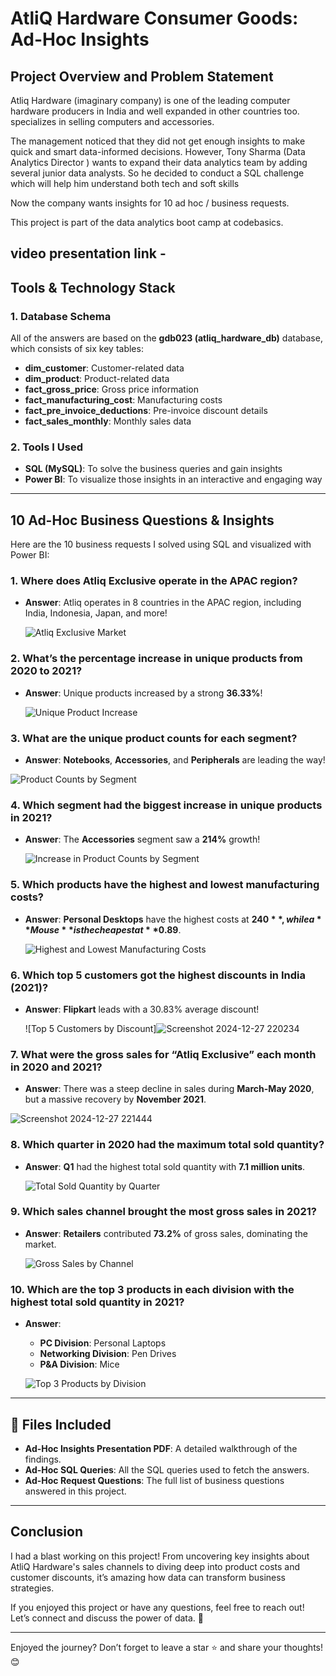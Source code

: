 # AtliQ Hardware Consumer Goods: Ad-Hoc Insights 

## Project Overview and Problem Statement

Atliq Hardware (imaginary company) is one of the leading computer hardware producers in India and well expanded in other countries too. specializes in selling computers and accessories.

The management noticed that they did not get enough insights to make quick and smart data-informed decisions. 
However, Tony Sharma (Data Analytics Director ) wants to expand their data analytics team by adding several junior data analysts. So he decided to conduct a SQL challenge which will help him understand both tech and soft skills

Now the company wants insights for 10 ad hoc / business requests.

This project is part of the data analytics boot camp at codebasics.

video presentation link -
---

##  Tools & Technology Stack

### **1. Database Schema**
All of the answers are based on the **gdb023 (atliq_hardware_db)** database, which consists of six key tables:

- **dim_customer**: Customer-related data
- **dim_product**: Product-related data
- **fact_gross_price**: Gross price information
- **fact_manufacturing_cost**: Manufacturing costs
- **fact_pre_invoice_deductions**: Pre-invoice discount details
- **fact_sales_monthly**: Monthly sales data

### **2. Tools I Used**
- **SQL (MySQL)**: To solve the business queries and gain insights
- **Power BI**: To visualize those insights in an interactive and engaging way

---

## 10 Ad-Hoc Business Questions & Insights

Here are the 10 business requests I solved using SQL and visualized with Power BI:

### 1. **Where does Atliq Exclusive operate in the APAC region?**
- **Answer**: Atliq operates in 8 countries in the APAC region, including India, Indonesia, Japan, and more!
  
  ![Atliq Exclusive Market](https://github.com/user-attachments/assets/155e5ba8-6951-48be-83f5-671dd57723a2)


### 2. **What’s the percentage increase in unique products from 2020 to 2021?**
- **Answer**: Unique products increased by a strong **36.33%**!
  
  ![Unique Product Increase](https://github.com/user-attachments/assets/efa5a590-62b9-4eb1-aafd-2965b3b0f576)



### 3. **What are the unique product counts for each segment?**
- **Answer**: **Notebooks**, **Accessories**, and **Peripherals** are leading the way!
  
 ![Product Counts by Segment](https://github.com/user-attachments/assets/6e4ccfa1-cc23-4c48-a8e7-545204e594e9)


### 4. **Which segment had the biggest increase in unique products in 2021?**
- **Answer**: The **Accessories** segment saw a **214%** growth!
  
  ![Increase in Product Counts by Segment](https://github.com/user-attachments/assets/46097107-7ddd-4d5c-8169-4d24848be3e0)


### 5. **Which products have the highest and lowest manufacturing costs?**
- **Answer**: **Personal Desktops** have the highest costs at **$240**, while a **Mouse** is the cheapest at **$0.89**.
  
  ![Highest and Lowest Manufacturing Costs](https://github.com/user-attachments/assets/7e92e6fc-c648-4bba-b6a3-9c26e7ae9ea3)


### 6. **Which top 5 customers got the highest discounts in India (2021)?**
- **Answer**: **Flipkart** leads with a 30.83% average discount!
  
  ![Top 5 Customers by Discount]![Screenshot 2024-12-27 220234](https://github.com/user-attachments/assets/09a20433-a092-4a7e-949c-4bacbe8a7fdb)


### 7. **What were the gross sales for “Atliq Exclusive” each month in 2020 and 2021?**
- **Answer**: There was a steep decline in sales during **March-May 2020**, but a massive recovery by **November 2021**.
  
![Screenshot 2024-12-27 221444](https://github.com/user-attachments/assets/2e1554f1-0363-4273-81a3-c6c043a548d0)


### 8. **Which quarter in 2020 had the maximum total sold quantity?**
- **Answer**: **Q1** had the highest total sold quantity with **7.1 million units**.

  ![Total Sold Quantity by Quarter](https://github.com/user-attachments/assets/0e2e14b5-2617-4c01-a5d7-f01259ed6de4)


### 9. **Which sales channel brought the most gross sales in 2021?**
- **Answer**: **Retailers** contributed **73.2%** of gross sales, dominating the market.

  ![Gross Sales by Channel](https://github.com/user-attachments/assets/8ad5867f-b714-4cb5-9c9b-047a6e5a7796)

### 10. **Which are the top 3 products in each division with the highest total sold quantity in 2021?**
- **Answer**: 
  - **PC Division**: Personal Laptops
  - **Networking Division**: Pen Drives
  - **P&A Division**: Mice
    
  ![Top 3 Products by Division](https://github.com/user-attachments/assets/6340c569-c93f-4226-ae65-7341a7f3b5f3)


---

## 📄 Files Included

- **Ad-Hoc Insights Presentation PDF**: A detailed walkthrough of the findings.
- **Ad-Hoc SQL Queries**: All the SQL queries used to fetch the answers.
- **Ad-Hoc Request Questions**: The full list of business questions answered in this project.

---

##  Conclusion

I had a blast working on this project! From uncovering key insights about AtliQ Hardware's sales channels to diving deep into product costs and customer discounts, it’s amazing how data can transform business strategies.

If you enjoyed this project or have any questions, feel free to reach out! Let’s connect and discuss the power of data. 💬

---

Enjoyed the journey? Don’t forget to leave a star ⭐ and share your thoughts! 😊
